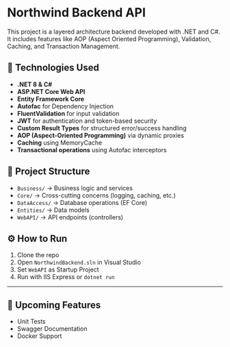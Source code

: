 # Northwind Backend API

This project is a layered architecture backend developed with .NET and C#.  
It includes features like AOP (Aspect Oriented Programming), Validation, Caching, and Transaction Management.

## 🚀 Technologies Used

- **.NET 8 & C#**  
- **ASP.NET Core Web API**
- **Entity Framework Core**
- **Autofac** for Dependency Injection
- **FluentValidation** for input validation
- **JWT** for authentication and token-based security
- **Custom Result Types** for structured error/success handling
- **AOP (Aspect-Oriented Programming)** via dynamic proxies
- **Caching** using MemoryCache
- **Transactional operations** using Autofac interceptors

## 🧱 Project Structure

- `Business/` → Business logic and services  
- `Core/` → Cross-cutting concerns (logging, caching, etc.)  
- `DataAccess/` → Database operations (EF Core)  
- `Entities/` → Data models  
- `WebAPI/` → API endpoints (controllers)

## ⚙️ How to Run

1. Clone the repo  
2. Open `NorthwindBackend.sln` in Visual Studio  
3. Set `WebAPI` as Startup Project  
4. Run with IIS Express or `dotnet run`

---

## 🧪 Upcoming Features

- Unit Tests  
- Swagger Documentation  
- Docker Support  
